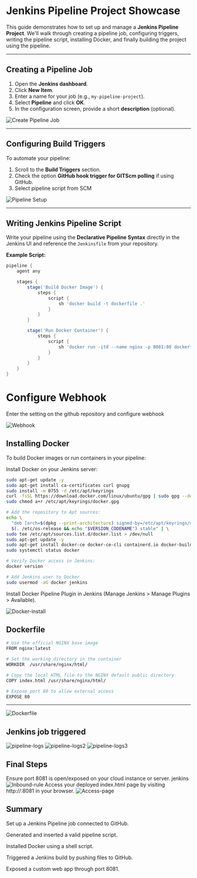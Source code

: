 # Jenkins Pipeline Project Showcase

This guide demonstrates how to set up and manage a **Jenkins Pipeline Project**. We'll walk through creating a pipeline job, configuring triggers, writing the pipeline script, installing Docker, and finally building the project using the pipeline.

---

## Creating a Pipeline Job

1. Open the **Jenkins dashboard**.
2. Click **New Item**.
3. Enter a name for your job (e.g., `my-pipeline-project`).
4. Select **Pipeline** and click **OK**.
5. In the configuration screen, provide a short **description** (optional).

![Create Pipeline Job](img/docker-pipeline-setup.png)

---

## Configuring Build Triggers

To automate your pipeline:

1. Scroll to the **Build Triggers** section.
2. Check the option **GitHub hook trigger for GITScm polling** if using GitHub.
3. Select pipeline script from SCM

![Pipeline Setup](img/docker-pipeline-setup2.png)

---

## Writing Jenkins Pipeline Script

Write your pipeline using the **Declarative Pipeline Syntax** directly in the Jenkins UI and reference the `Jenkinsfile` from your repository.

**Example Script:**

```groovy
pipeline {
    agent any

    stages {
        stage('Build Docker Image') {
            steps {
                script {
                    sh 'docker build -t dockerfile .'
                }
            }
        }

        stage('Run Docker Container') {
            steps {
                script {
                    sh 'docker run -itd --name nginx -p 8081:80 dockerfile'
                }
            }
        }
    }
}
```

# Configure Webhook

Enter the setting on the github repository and configure webhook

![Webhook](img/github-webhook.png)

## Installing Docker

To build Docker images or run containers in your pipeline:

Install Docker on your Jenkins server:

```bash
sudo apt-get update -y
sudo apt-get install ca-certificates curl gnupg
sudo install -m 0755 -d /etc/apt/keyrings
curl -fsSL https://download.docker.com/linux/ubuntu/gpg | sudo gpg --dearmor -o /etc/apt/keyrings/docker.gpg
sudo chmod a+r /etc/apt/keyrings/docker.gpg

# Add the repository to Apt sources:
echo \
  "deb [arch=$(dpkg --print-architecture) signed-by=/etc/apt/keyrings/docker.gpg] https://download.docker.com/linux/ubuntu \
  $(. /etc/os-release && echo "$VERSION_CODENAME") stable" | \
sudo tee /etc/apt/sources.list.d/docker.list > /dev/null
sudo apt-get update -y
sudo apt-get install docker-ce docker-ce-cli containerd.io docker-buildx-plugin docker-compose-plugin -y
sudo systemctl status docker
```

```bash
# Verify Docker access in Jenkins:
docker version

# Add Jenkins user to Docker
sudo usermod -aG docker jenkins
```

Install Docker Pipeline Plugin in Jenkins (Manage Jenkins > Manage Plugins > Available).

![Docker-install](img/docker-install.png)

## Dockerfile

```bash
# Use the official NGINX base image
FROM nginx:latest

# Set the working directory in the container
WORKDIR  /usr/share/nginx/html/

# Copy the local HTML file to the NGINX default public directory
COPY index.html /usr/share/nginx/html/

# Expose port 80 to allow external access
EXPOSE 80
```

---

![Dockerfile](img/git-init.png)

## Jenkins job triggered

![pipeline-logs](img/docker-pipeline-logs.png)
![pipeline-logs2](img/docker-pipeline0log2.png)
![pipeline-logs3](img/docke-pipeline-log3.png)

## Final Steps

Ensure port 8081 is open/exposed on your cloud instance or server. jenkins
![Inbound-rule](img/inbound-rule-docker-pipeline.png)
Access your deployed index.html page by visiting http://:8081 in your browser.
![Access-page](img/page-access.png)

## Summary

Set up a Jenkins Pipeline job connected to GitHub.

Generated and inserted a valid pipeline script.

Installed Docker using a shell script.

Triggered a Jenkins build by pushing files to GitHub.

Exposed a custom web app through port 8081.
